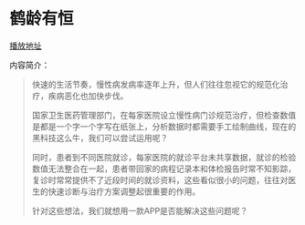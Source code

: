 # 鹤龄有恒
[播放地址](https://pan.baidu.com/s/1kV9ZBRD)

内容简介：

>快速的生活节奏，慢性病发病率逐年上升，但人们往往忽视它的规范化治疗，疾病恶化也加快步伐。
>
>国家卫生医药管理部门，在每家医院设立慢性病门诊规范治疗，但检查数值是都是一个字一个字写在纸张上，分析数据时都需要手工绘制曲线，现在的黑科技这么牛，我们可以尝试运用呢？
>
>同时，患者到不同医院就诊，每家医院的就诊平台未共享数据，就诊的检验数值无法整合在一起，患者带回家的病程记录本和体检报告时常不知影踪，复诊时常常提供不了近段时间的就诊资料，这些看似很小的问题，往往对医生的快速诊断与治疗方案调整起很重要的作用。
>
>针对这些想法，我们就想用一款APP是否能解决这些问题呢？
